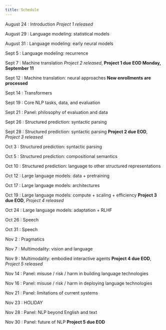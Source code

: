 ```yaml
---
title: Schedule
---
```


August 24
: Introduction *Project 1 released*

August 29
: Language modeling: statistical models

August 31
: Language modeling: early neural models

Sept 5
: Language modeling: recurrence 

Sept 7
: Machine translation *Project 2 released*, **Project 1 due EOD Monday, September 11**

Sept 12
: Machine translation: neural approaches **New enrollments are processed**

Sept 14
: Transformers

Sept 19
: Core NLP tasks, data, and evaluation

Sept 21
: Panel: philosophy of evaluation and data

Sept 26
: Structured prediction: syntactic parsing

Sept 28
: Structured prediction: syntactic parsing **Project 2 due EOD**, *Project 3 released* 

Oct 3
: Structured prediction: syntactic parsing

Oct 5
: Structured prediction: compositional semantics

Oct 10
: Structured prediction: language to other structured representations

Oct 12
: Large language models: data + pretraining

Oct 17
: Large language models: architectures

Oct 19
: Large language models: compute + scaling + efficiency **Project 3 due EOD**, *Project 4 released*

Oct 24
: Large language models: adaptation + RLHF

Oct 26
: Speech

Oct 31
: Speech

Nov 2
: Pragmatics

Nov 7
: Multimodality: vision and language

Nov 9
: Multimodality: embodied interactive agents **Project 4 due EOD**, *Project 5 released*

Nov 14
: Panel: misuse / risk / harm in building language technologies

Nov 16
: Panel: misuse / risk / harm in deploying language technologies

Nov 21
: Panel: limitations of current systems

Nov 23
: HOLIDAY

Nov 28
: Panel: NLP beyond English and text

Nov 30
: Panel: future of NLP **Project 5 due EOD**

